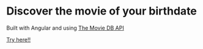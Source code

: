 # Discover the movie of your birthdate

Built with Angular and using [The Movie DB API]

[Try here!!]

[The Movie DB API]: <https://www.themoviedb.org/documentation/api>
[Try here!!]: <http://samfrezza.github.io/birthday-movie>
